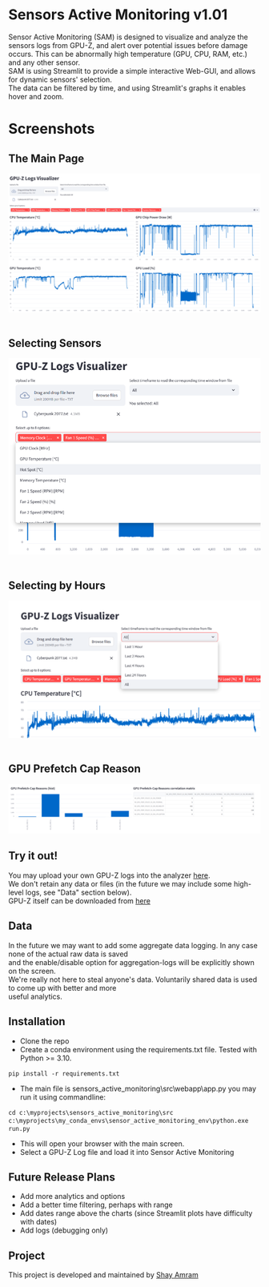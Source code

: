 # Sensors Active Monitoring v1.01
Sensor Active Monitoring (SAM) is designed to visualize and analyze the sensors logs from GPU-Z, and alert over potential issues before damage occurs.
This can be abnormally high temperature (GPU, CPU, RAM, etc.) and any other sensor.<br>
SAM is using Streamlit to provide a simple interactive Web-GUI, and allows for dynamic sensors' selection. <br> 
The data can be filtered by time, and using Streamlit's graphs it enables hover and zoom. 

# Screenshots

## The Main Page
![Main screen](screenshots/Main_screen.png)
<br><br>
## Selecting Sensors
![Main screen](screenshots/Sensor_selections.png)
<br><br>
## Selecting by Hours
![Main screen](screenshots/Hours_selection.png)
<br><br>
## GPU Prefetch Cap Reason
![Main screen](screenshots/Prefetch.png)

## Try it out!
You may upload your own GPU-Z logs into the analyzer [here](https://sensors-monitoring-webapp.azurewebsites.net/).<br>
We don't retain any data or files (in the future we may include some high-level logs, see "Data" section below). <br>
GPU-Z itself can be downloaded from [here](https://www.techpowerup.com/gpuz/)

## Data
In the future we may want to add some aggregate data logging. In any case none of the actual raw data is saved <br>
and the enable/disable option for aggregation-logs will be explicitly shown on the screen. <br>
We're really not here to steal anyone's data. Voluntarily shared data is used to come up with better and more <br>
useful analytics.


## Installation
* Clone the repo
* Create a conda environment using the requirements.txt file. Tested with Python >= 3.10.
``` 
pip install -r requirements.txt
```
* The main file is sensors_active_monitoring\src\webapp\app.py you may run it using commandline:

``` 
cd c:\myprojects\sensors_active_monitoring\src
c:\myprojects\my_conda_envs\sensor_active_monitoring_env\python.exe run.py
``` 
* This will open your browser with the main screen.
* Select a GPU-Z Log file and load it into Sensor Active Monitoring


## Future Release Plans
* Add more analytics and options
* Add a better time filtering, perhaps with range
* Add dates range above the charts (since Streamlit plots have difficulty with dates)
* Add logs (debugging only)

## Project
This project is developed and maintained by [Shay Amram](https://www.linkedin.com/in/shay-amram-69924051/)
